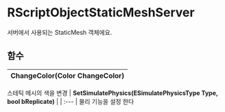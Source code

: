 # **RScriptObjectStaticMeshServer**

서버에서 사용되는 StaticMesh 객체에요. 
## **함수**

| **ChangeColor(Color ChangeColor)** |
| :--- |
스테틱 메시의 색을 변경 
| **SetSimulatePhysics(ESimulatePhysicsType Type, bool bReplicate)** |
| :--- |
물리 기능을 설정 한다 

